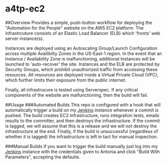 # a4tp-ec2

##Overview
Provides a simple, push-button workflow for deploying the "Automation for the People" website on the AWS EC2 platform.  The infrastrcuture consists of an Elastic Load Balancer (ELB) which 'fronts' web server instance(s).  

Instances are deployed using an Autoscaling Group/Launch Configuration across multiple Availibilty Zones in the US-East-1 region.  In the event that an Instance / Availability Zone is malfunctioning, additional Instances will be launched to 'auto-recover' the site.  Instances and the ELB are protected by Security Groups, which prohibit unauthorized traffic from accessing these resources. All resources are deployed inside a Virtual Private Cloud (VPC), which further limits their exposure from the public internet.

Finally, all infrastrucure is tested using Serverspec.  If any critical components of the website are malfunctioning, then the build will fail.

##Usage
###Automated Builds
This repo is configured with a hook that will automatically trigger a build on my [Jenkins](http://ec2-52-5-248-135.compute-1.amazonaws.com/job/a4tp-multijob/) instance whenever a commit is pushed.  The build creates EC2 infrastructure, runs integration tests, emails results to the committer, and then destroys the infrastructure.  If the commit is tagged, we will assume that this is a release and we will not destroy the infrastructure at the end.  Finally, if the build is unsuccessful (regardless of whether it is tagged) the infrastructure is left in tact for manual inspection.

###Manual Builds
If you want to trigger the build manually just log into my [Jenkins](http://ec2-52-5-248-135.compute-1.amazonaws.com/job/a4tp-multijob/) instance with the credentials given to Antonia and click "Build With Parameters", accepting the defaults.